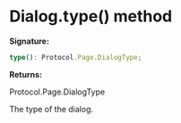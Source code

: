 # Dialog.type() method

**Signature:**

```typescript
type(): Protocol.Page.DialogType;
```

**Returns:**

Protocol.Page.DialogType

The type of the dialog.
